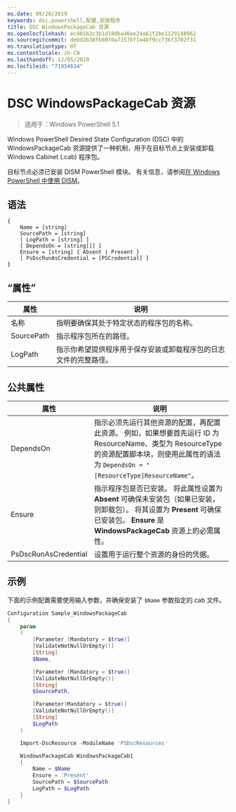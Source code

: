 ```yaml
---
ms.date: 09/20/2019
keywords: dsc,powershell,配置,安装程序
title: DSC WindowsPackageCab 资源
ms.openlocfilehash: ec465b2c3b1d180ba46ee24a61f2be1129148962
ms.sourcegitcommit: debd2b38fb8070a7357bf1a4bf9cc736f3702f31
ms.translationtype: HT
ms.contentlocale: zh-CN
ms.lasthandoff: 12/05/2019
ms.locfileid: "71954634"
---
```

# <a name="dsc-windowspackagecab-resource"></a>DSC WindowsPackageCab 资源

> 适用于：Windows PowerShell 5.1

Windows PowerShell Desired State Configuration (DSC) 中的 WindowsPackageCab  资源提供了一种机制，用于在目标节点上安装或卸载 Windows Cabinet (.cab) 程序包。

目标节点必须已安装 DISM PowerShell 模块。 有关信息，请参阅[在 Windows PowerShell 中使用 DISM](/windows-hardware/manufacture/desktop/use-dism-in-windows-powershell-s14)。

## <a name="syntax"></a>语法

```Syntax
{
    Name = [string]
    SourcePath = [string]
    [ LogPath = [string] ]
    [ DependsOn = [string[]] ]
    Ensure = [string] { Absent | Present }
    [ PsDscRunAsCredential = [PSCredential] ]
}
```

## <a name="properties"></a>“属性”

|属性 |说明 |
|---|---|
|名称 |指明要确保其处于特定状态的程序包的名称。 |
|SourcePath |指示程序包所在的路径。 |
|LogPath |指示你希望提供程序用于保存安装或卸载程序包的日志文件的完整路径。 |

## <a name="common-properties"></a>公共属性

|属性 |说明 |
|---|---|
|DependsOn |指示必须先运行其他资源的配置，再配置此资源。 例如，如果想要首先运行 ID 为 ResourceName、类型为 ResourceType 的资源配置脚本块，则使用此属性的语法为 `DependsOn = "[ResourceType]ResourceName"`。 |
|Ensure |指示程序包是否已安装。 将此属性设置为 **Absent** 可确保未安装包（如果已安装，则卸载包）。 将其设置为 **Present** 可确保已安装包。 **Ensure** 是 **WindowsPackageCab** 资源上的必需属性。 |
|PsDscRunAsCredential |设置用于运行整个资源的身份的凭据。 |

## <a name="example"></a>示例

下面的示例配置需要使用输入参数，并确保安装了 `$Name` 参数指定的.cab 文件。

```powershell
Configuration Sample_WindowsPackageCab
{
    param
    (
        [Parameter (Mandatory = $true)]
        [ValidateNotNullOrEmpty()]
        [String]
        $Name,

        [Parameter (Mandatory = $true)]
        [ValidateNotNullOrEmpty()]
        [String]
        $SourcePath,

        [Parameter(Mandatory = $true)]
        [ValidateNotNullOrEmpty()]
        [String]
        $LogPath
    )

    Import-DscResource -ModuleName 'PSDscResources'

    WindowsPackageCab WindowsPackageCab1
    {
        Name = $Name
        Ensure = 'Present'
        SourcePath = $SourcePath
        LogPath = $LogPath
    }
}
```